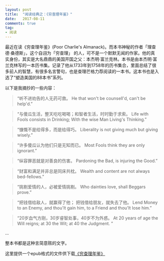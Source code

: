 ```yaml
---
layout: post
title:  "阅读经典之：《穷查理年鉴》"
date:   2017-08-11
comments: true
tag:
- 阅读
---
```


最近在读《穷查理年鉴》(Poor Charlie's Almanack)。而本书神秘的作者「理查德·桑德斯」，这个自诩为「穷查理」 的人，可不是一个默默无闻的作家。他的真实身份，其实是大名鼎鼎的美国开国之父：本杰明·富兰克林。本书是由本杰明·富兰克林写的一本历书集。记录了他从1733年到1758年的历书集合，里面总结了很多前人的智慧，有很多名言警句，也是查理芒格力荐阅读的一本书。这本书也是入选了“塑造美国的88本书”系列。

以下是我摘抄的一些内容：

>“听不进劝告的人无药可救。
He that won't be counsell'd, can't be help'd.”

>“与傻瓜生活，整天吃吃喝喝；和智者生活，时时勤于求索。
Life with Fools consists in Drinking; With the wise Man Living's Thinking.”

>“慷慨不是给得多，而是给得巧。
Liberality is not giving much but giving wisely.”

>“许多傻瓜认为他们只是无知而已。
Most Fools think they are only ignorant.”

>“纵容罪恶就是对善良的伤害。
Pardoning the Bad, is injuring the Good.”

>“财富和满足并非总是同床共枕。
Wealth and content are not always bed-fellows.”

>“挑剔爱情的人，必被爱情挑剔。
Who dainties love, shall Beggars prove.”

>“把钱借给敌人，就赢得了他；
把钱借给朋友，就失去了他。
Lend Money to an Enemy, and thou'lt gain him, to a Friend and thou'lt lose him.”

>“20岁血气方刚，30岁睿智处事，40岁不为外惑。
At 20 years of age the Will reigns; at 30 the Wit; at 40 the Judgment. ”

...

整本书都是这种言简意赅的文字。

这里提供一个epub格式的文件供下载[《穷查理年鉴》](https://raw.githubusercontent.com/tiansn/tiansn.github.io/master/assets/books/穷查理年鉴.epub)

